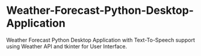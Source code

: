 # Weather-Forecast-Python-Desktop-Application
Weather Forecast Python Desktop Application with Text-To-Speech support using Weather API and tkinter for User Interface.
